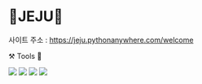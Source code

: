 # 🍊JEJU🥕
사이트 주소 : https://jeju.pythonanywhere.com/welcome


⚒️ Tools 🔧


<p>
<img src="https://img.shields.io/badge/Pycham-forestgreen?style=flat&logo=Pycham&logoColor=000000"/>
<img src="https://img.shields.io/badge/Jupyter Notebook-orangered?style=flat&logo=Jupyter&logoColor=F37626"/>
<img src="https://img.shields.io/badge/Tableau Public-royalblue?style=flat&logo=Tableau&logoColor=E97627"/>
<img src="https://img.shields.io/badge/GitHub-rebeccapurple?style=flat&logo=GitHub&logoColor=181717"/>
</p>

